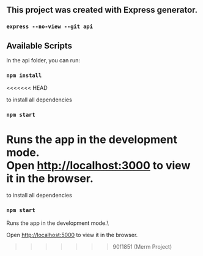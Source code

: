 ## This project was created with Express generator.
### `express --no-view --git api`

## Available Scripts
In the api folder, you can run:

### `npm install`
<<<<<<< HEAD

to install all dependencies

### `npm start`

Runs the app in the development mode.\
Open [http://localhost:3000](http://localhost:3000) to view it in the browser.
=======
to install all dependencies

### `npm start`
Runs the app in the development mode.\

Open [http://localhost:5000](http://localhost:5000) to view it in the browser.
>>>>>>> 90f1851 (Merm Project)
